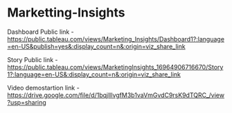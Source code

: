 # Marketting-Insights


Dashboard Public link - https://public.tableau.com/views/Marketing_Insights/Dashboard1?:language=en-US&publish=yes&:display_count=n&:origin=viz_share_link 


Story Public link - https://public.tableau.com/views/MarketingInsights_16964906716670/Story1?:language=en-US&:display_count=n&:origin=viz_share_link


Video demostartion link - https://drive.google.com/file/d/1bqjlllvgfM3b1vaVmGvdC9rsK9dTQRC_/view?usp=sharing
